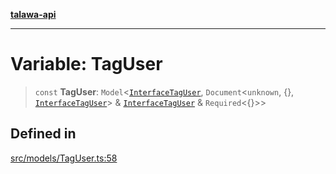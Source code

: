 [**talawa-api**](../../../README.md)

***

# Variable: TagUser

> `const` **TagUser**: `Model`\<[`InterfaceTagUser`](../interfaces/InterfaceTagUser.md), `Document`\<`unknown`, \{\}, [`InterfaceTagUser`](../interfaces/InterfaceTagUser.md)\> & [`InterfaceTagUser`](../interfaces/InterfaceTagUser.md) & `Required`\<\{\}\>\>

## Defined in

[src/models/TagUser.ts:58](https://github.com/Suyash878/talawa-api/blob/f376d03c37e9acd046e7cc983947432c95f74442/src/models/TagUser.ts#L58)
